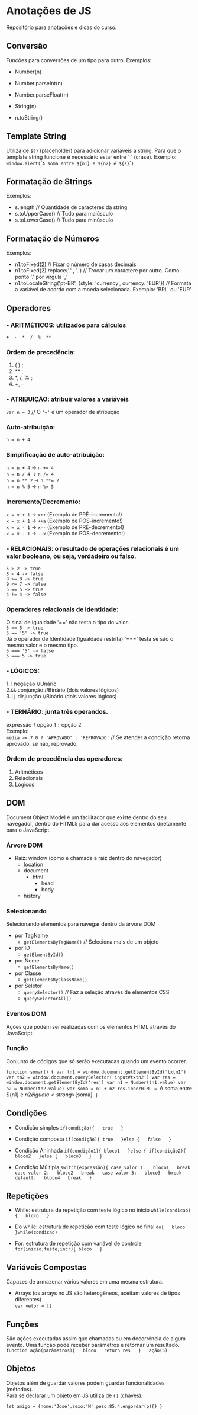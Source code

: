 # Anotações de JS
Repositório para anotações e dicas do curso.

## Conversão
Funções para conversões de um tipo para outro.
Exemplos:
- Number(n)
- Number.parseInt(n)
- Number.parseFloat(n)

- String(n)
- n.toString()

## Template String
Utiliza de `${}` (placeholder) para adicionar variáveis a string.
Para que o template string funcione é necessário estar entre \` \` (crase).
Exemplo:
`window.alert(`\``A soma entre ${n1} e ${n2} é ${s}`\``)`

## Formatação de Strings
Exemplos:  
- s.length // Quantidade de caracteres da string
- s.toUpperCase() // Tudo para maiúsculo
- s.toLowerCase() // Tudo para minúsculo

## Formatação de Números
Exemplos:  
- n1.toFixed(2) // Fixar o número de casas decimais
- n1.toFixed(2).replace('.' , '.') // Trocar um caractere por outro. Como ponto '.' por vírgula ','
- n1.toLocaleString('pt-BR', {style: 'currency', currency: 'EUR'}) // Formata a variável de acordo com a moeda selecionada. Exemplo: 'BRL' ou 'EUR'

## Operadores  
### - ARITMÉTICOS: utilizados para cálculos  
`+  -  *  /  %  **`  

### Ordem de precedência:  
1. ( ) ;  
2. ** ;  
3. *, /, % ;  
4. +, -  
  
### - ATRIBUIÇÃO: atribuir valores a variáveis  
`var n = 3` // O `'='` é um operador de atribução  
  
### Auto-atribuição:  
`n = n + 4`  
  
### Simplificação de auto-atribuição:  
`n = n + 4` -> `n += 4`  
`n = n / 4` -> `n /= 4`  
`n = n ** 2` -> `n **= 2`  
`n = n % 5` -> `n %= 5`  
  
### Incremento/Decremento:  
`x = x + 1` -> `x++` (Exemplo de PRÉ-incremento!)  
`x = x + 1` -> `++a` (Exemplo de PÓS-incremento!)  
`x = x - 1` -> `x--` (Exemplo de PRÉ-decremento!)  
`x = x - 1` -> `--x` (Exemplo de PÓS-decremento!)  

### - RELACIONAIS: o resultado de operações relacionais é um valor booleano, ou seja, verdadeiro ou falso.  
`5 > 2 -> true`  
`8 < 4 -> false`  
`8 >= 8 -> true`  
`9 <= 7 -> false`  
`5 == 5 -> true`  
`4 != 4 -> false`  
  
### Operadores relacionais de Identidade:  
O sinal de igualdade '==' não testa o tipo do valor.  
`5 == 5 -> true`  
`5 == '5' -> true`  
Já o operador de Identidade (igualdade restrita) '===' testa se são o mesmo valor e o mesmo tipo.  
`5 === '5' -> false`  
`5 === 5 -> true`  
  
### - LÓGICOS:
1.`!` negação //Unário  
2.`&&` conjunção //Binário (dois valores lógicos)  
3.`||` disjunção //Binário (dois valores lógicos)  
  
### - TERNÁRIO: junta três operandos.  
expressão `?` opção 1 `:` opção 2  
Exemplo:  
`media >= 7.0 ? 'APROVADO' : 'REPROVADO'` // Se atender a condição retorna aprovado, se não, reprovado.  

### Ordem de precedência dos operadores:  
1. Aritméticos  
2. Relacionais  
3. Lógicos  

## DOM
Document Object Model é um facilitador que existe dentro do seu navegador, dentro do HTML5 para dar acesso aos elementos diretamente para o JavaScript.  

### Árvore DOM
- Raiz: window (como é chamada a raiz dentro do navegador)  
	- location  
	- document
		- html
			- head
			- body
	- history 

### Selecionando
Selecionando elementos para navegar dentro da árvore DOM  
- por TagName
	- `getElementsByTagName()` // Seleciona mais de um objeto
- por ID
	- `getElmentById()`
- por Nome
	- `getElementsByName()`
- por Classe
	- `getElementsByClassName()`
- por Seletor
	- `querySelector()` // Faz a seleção através de elementos CSS
	- `querySelectorAll()`

### Eventos DOM
Ações que podem ser realizadas com os elementos HTML através do JavaScript.

### Função
Conjunto de códigos que só serão executadas quando um evento ocorrer.  

`function somar() {
    var tn1 = window.document.getElementById('txtn1')
    var tn2 = window.document.querySelector('input#txtn2')
    var res = window.document.getElementById('res')
    var n1 = Number(tn1.value)
    var n2 = Number(tn2.value)
    var soma = n1 + n2
    res.innerHTML = `A soma entre ${n1} e ${n2} é igual a <strong>${soma}</strong>`
}`

## Condições

- Condição simples
	`if(condição){  
	    true  
	}`  

- Condição composta
	`if(condição){
	    true  
	}else {  
	    false  
	}`  

- Condição Aninhada
	`if(condição1){
	    bloco1  
	}else {
	    if(condição2){
	        bloco2  
	    }else {  
	        bloco3  
	    }  
	}`  

- Condição Múltipla
	`switch(expressão){
	    case valor 1:  
	        bloco1  
	        break  
	    case valor 2:  
	        bloco2  
	        break  
	    case valor 3:  
	        bloco3  
	        break      
	    default:  
	        bloco4  
	        break  
	}`  

## Repetições
- While: estrutura de repetição com teste lógico no início
	`while(condicao){  
	    bloco  
	}`  

- Do while: estrutura de repetição com teste lógico no final
	`do{  
	    bloco  
	}while(condicao)`  

- For: estrutura de repetição com variável de controle
	`for(inicio;teste;incr){
	    bloco  
	}`  
  
## Variáveis Compostas
Capazes de armazenar vários valores em uma mesma estrutura.  
- Arrays (os arrays no JS são heterogêneos, aceitam valores de tipos diferentes)  
`var vetor = []`  


## Funções
São ações executadas assim que chamadas ou em decorrência de algum evento. Uma função pode receber parâmetros e retornar um resultado.  
`function ação(parâmetros){  
    bloco  
    return res  
}  
ação(5)  `  


## Objetos
Objetos além de guardar valores podem guardar funcionalidades (métodos).  
Para se declarar um objeto em JS utiliza de `{}` (chaves).  

`let amigo = {nome:'José',sexo:'M',peso:85.4,engordar(p){} }`  


